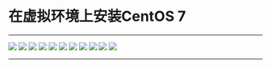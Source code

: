 # 在虚拟环境上安装CentOS 7

***
![](https://github.com/Harrdy2018/Practice-in-Oracle/blob/master/Pictures/23.png)
![](https://github.com/Harrdy2018/Practice-in-Oracle/blob/master/Pictures/24.png)
![](https://github.com/Harrdy2018/Practice-in-Oracle/blob/master/Pictures/25.png)
![](https://github.com/Harrdy2018/Practice-in-Oracle/blob/master/Pictures/26.png)
![](https://github.com/Harrdy2018/Practice-in-Oracle/blob/master/Pictures/27.png)
![](https://github.com/Harrdy2018/Practice-in-Oracle/blob/master/Pictures/28.png)
![](https://github.com/Harrdy2018/Practice-in-Oracle/blob/master/Pictures/29.png)
![](https://github.com/Harrdy2018/Practice-in-Oracle/blob/master/Pictures/30.png)
![](https://github.com/Harrdy2018/Practice-in-Oracle/blob/master/Pictures/31.png)
![](https://github.com/Harrdy2018/Practice-in-Oracle/blob/master/Pictures/32.png)
![](https://github.com/Harrdy2018/Practice-in-Oracle/blob/master/Pictures/33.png)
***
